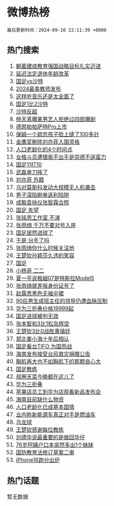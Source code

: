 # 微博热榜

`最后更新时间：2024-09-10 22:11:39 +0800`

## 热门搜索

1. [朝着建成教育强国战略目标扎实迈进](https://m.weibo.cn/search?containerid=100103type%3D1%26t%3D10%26q%3D%23%E6%9C%9D%E7%9D%80%E5%BB%BA%E6%88%90%E6%95%99%E8%82%B2%E5%BC%BA%E5%9B%BD%E6%88%98%E7%95%A5%E7%9B%AE%E6%A0%87%E6%89%8E%E5%AE%9E%E8%BF%88%E8%BF%9B%23&stream_entry_id=51&isnewpage=1&extparam=seat%3D1%26stream_entry_id%3D51%26c_type%3D51%26pos%3D0%26cate%3D10103%26dgr%3D0%26q%3D%2523%25E6%259C%259D%25E7%259D%2580%25E5%25BB%25BA%25E6%2588%2590%25E6%2595%2599%25E8%2582%25B2%25E5%25BC%25BA%25E5%259B%25BD%25E6%2588%2598%25E7%2595%25A5%25E7%259B%25AE%25E6%25A0%2587%25E6%2589%258E%25E5%25AE%259E%25E8%25BF%2588%25E8%25BF%259B%2523%26filter_type%3Drealtimehot%26display_time%3D1725977498%26pre_seqid%3D1725977498915014505199)
1. [延迟法定退休年龄改革](https://m.weibo.cn/search?containerid=100103type%3D1%26t%3D10%26q%3D%23%E5%BB%B6%E8%BF%9F%E6%B3%95%E5%AE%9A%E9%80%80%E4%BC%91%E5%B9%B4%E9%BE%84%E6%94%B9%E9%9D%A9%23&stream_entry_id=31&isnewpage=1&extparam=seat%3D1%26stream_entry_id%3D31%26lcate%3D5001%26q%3D%2523%25E5%25BB%25B6%25E8%25BF%259F%25E6%25B3%2595%25E5%25AE%259A%25E9%2580%2580%25E4%25BC%2591%25E5%25B9%25B4%25E9%25BE%2584%25E6%2594%25B9%25E9%259D%25A9%2523%26filter_type%3Drealtimehot%26band_rank%3D1%26c_type%3D31%26realpos%3D1%26pos%3D0%26cate%3D5001%26flag%3D4%26dgr%3D0%26display_time%3D1725977498%26pre_seqid%3D1725977498915014505199)
1. [国足vs沙特](https://m.weibo.cn/search?containerid=100103type%3D1%26t%3D10%26q%3D%23%E5%9B%BD%E8%B6%B3vs%E6%B2%99%E7%89%B9%23&stream_entry_id=31&isnewpage=1&extparam=seat%3D1%26stream_entry_id%3D31%26lcate%3D5001%26q%3D%2523%25E5%259B%25BD%25E8%25B6%25B3vs%25E6%25B2%2599%25E7%2589%25B9%2523%26filter_type%3Drealtimehot%26band_rank%3D2%26c_type%3D31%26realpos%3D2%26pos%3D1%26cate%3D5001%26flag%3D4%26dgr%3D0%26display_time%3D1725977498%26pre_seqid%3D1725977498915014505199)
1. [2024最美教师发布](https://m.weibo.cn/search?containerid=100103type%3D1%26t%3D10%26q%3D%232024%E6%9C%80%E7%BE%8E%E6%95%99%E5%B8%88%E5%8F%91%E5%B8%83%23&stream_entry_id=31&isnewpage=1&extparam=seat%3D1%26stream_entry_id%3D31%26lcate%3D5001%26q%3D%25232024%25E6%259C%2580%25E7%25BE%258E%25E6%2595%2599%25E5%25B8%2588%25E5%258F%2591%25E5%25B8%2583%2523%26filter_type%3Drealtimehot%26band_rank%3D3%26c_type%3D31%26realpos%3D3%26pos%3D2%26cate%3D5001%26flag%3D1%26dgr%3D0%26display_time%3D1725977498%26pre_seqid%3D1725977498915014505199)
1. [这样听音乐还是太全面了](https://m.weibo.cn/search?containerid=100103type%3D1%26t%3D10%26q%3D%23%E8%BF%99%E6%A0%B7%E5%90%AC%E9%9F%B3%E4%B9%90%E8%BF%98%E6%98%AF%E5%A4%AA%E5%85%A8%E9%9D%A2%E4%BA%86%23&stream_entry_id=31&isnewpage=1&extparam=seat%3D1%26stream_entry_id%3D31%26lcate%3D5001%26q%3D%2523%25E8%25BF%2599%25E6%25A0%25B7%25E5%2590%25AC%25E9%259F%25B3%25E4%25B9%2590%25E8%25BF%2598%25E6%2598%25AF%25E5%25A4%25AA%25E5%2585%25A8%25E9%259D%25A2%25E4%25BA%2586%2523%26filter_type%3Drealtimehot%26band_rank%3D4%26adid%3D254592%26cate%3D5001%26pos%3D3%26topic_ad%3D1%26c_type%3D31%26is_ad_pos%3D1%26dgr%3D0%26display_time%3D1725977498%26pre_seqid%3D1725977498915014505199)
1. [国足1比2沙特](https://m.weibo.cn/search?containerid=100103type%3D1%26t%3D10%26q%3D%23%E5%9B%BD%E8%B6%B31%E6%AF%942%E6%B2%99%E7%89%B9%23&stream_entry_id=31&isnewpage=1&extparam=seat%3D1%26stream_entry_id%3D31%26lcate%3D5001%26q%3D%2523%25E5%259B%25BD%25E8%25B6%25B31%25E6%25AF%25942%25E6%25B2%2599%25E7%2589%25B9%2523%26filter_type%3Drealtimehot%26band_rank%3D4%26c_type%3D31%26realpos%3D4%26pos%3D4%26cate%3D5001%26flag%3D1%26dgr%3D0%26display_time%3D1725977498%26pre_seqid%3D1725977498915014505199)
1. [沙特反超](https://m.weibo.cn/search?containerid=100103type%3D1%26t%3D10%26q%3D%E6%B2%99%E7%89%B9%E5%8F%8D%E8%B6%85&stream_entry_id=31&isnewpage=1&extparam=seat%3D1%26stream_entry_id%3D31%26lcate%3D5001%26q%3D%25E6%25B2%2599%25E7%2589%25B9%25E5%258F%258D%25E8%25B6%2585%26filter_type%3Drealtimehot%26band_rank%3D5%26c_type%3D31%26realpos%3D5%26pos%3D5%26cate%3D5001%26flag%3D0%26dgr%3D0%26display_time%3D1725977498%26pre_seqid%3D1725977498915014505199)
1. [杨天真曝某男艺人拒绝过四部爆剧](https://m.weibo.cn/search?containerid=100103type%3D1%26t%3D10%26q%3D%23%E6%9D%A8%E5%A4%A9%E7%9C%9F%E6%9B%9D%E6%9F%90%E7%94%B7%E8%89%BA%E4%BA%BA%E6%8B%92%E7%BB%9D%E8%BF%87%E5%9B%9B%E9%83%A8%E7%88%86%E5%89%A7%23&stream_entry_id=31&isnewpage=1&extparam=seat%3D1%26stream_entry_id%3D31%26lcate%3D5001%26q%3D%2523%25E6%259D%25A8%25E5%25A4%25A9%25E7%259C%259F%25E6%259B%259D%25E6%259F%2590%25E7%2594%25B7%25E8%2589%25BA%25E4%25BA%25BA%25E6%258B%2592%25E7%25BB%259D%25E8%25BF%2587%25E5%259B%259B%25E9%2583%25A8%25E7%2588%2586%25E5%2589%25A7%2523%26filter_type%3Drealtimehot%26band_rank%3D6%26c_type%3D31%26realpos%3D6%26pos%3D6%26cate%3D5001%26flag%3D1%26dgr%3D0%26display_time%3D1725977498%26pre_seqid%3D1725977498915014505199)
1. [德原帕帕萨特Pro上市](https://m.weibo.cn/search?containerid=100103type%3D1%26t%3D10%26q%3D%23%E5%BE%B7%E5%8E%9F%E5%B8%95%E5%B8%95%E8%90%A8%E7%89%B9Pro%E4%B8%8A%E5%B8%82%23&stream_entry_id=31&isnewpage=1&extparam=seat%3D1%26stream_entry_id%3D31%26lcate%3D5001%26q%3D%2523%25E5%25BE%25B7%25E5%258E%259F%25E5%25B8%2595%25E5%25B8%2595%25E8%2590%25A8%25E7%2589%25B9Pro%25E4%25B8%258A%25E5%25B8%2582%2523%26filter_type%3Drealtimehot%26band_rank%3D7%26adid%3D254544%26cate%3D5001%26pos%3D7%26topic_ad%3D1%26c_type%3D31%26is_ad_pos%3D1%26dgr%3D0%26display_time%3D1725977498%26pre_seqid%3D1725977498915014505199)
1. [保姆一个疏忽孩子脸上缝了100多针](https://m.weibo.cn/search?containerid=100103type%3D1%26t%3D10%26q%3D%23%E4%BF%9D%E5%A7%86%E4%B8%80%E4%B8%AA%E7%96%8F%E5%BF%BD%E5%AD%A9%E5%AD%90%E8%84%B8%E4%B8%8A%E7%BC%9D%E4%BA%86100%E5%A4%9A%E9%92%88%23&stream_entry_id=31&isnewpage=1&extparam=seat%3D1%26stream_entry_id%3D31%26lcate%3D5001%26q%3D%2523%25E4%25BF%259D%25E5%25A7%2586%25E4%25B8%2580%25E4%25B8%25AA%25E7%2596%258F%25E5%25BF%25BD%25E5%25AD%25A9%25E5%25AD%2590%25E8%2584%25B8%25E4%25B8%258A%25E7%25BC%259D%25E4%25BA%2586100%25E5%25A4%259A%25E9%2592%2588%2523%26filter_type%3Drealtimehot%26band_rank%3D7%26c_type%3D31%26realpos%3D7%26pos%3D8%26cate%3D5001%26flag%3D1%26dgr%3D0%26display_time%3D1725977498%26pre_seqid%3D1725977498915014505199)
1. [金鹰奖删除刘亦菲入围资格](https://m.weibo.cn/search?containerid=100103type%3D1%26t%3D10%26q%3D%23%E9%87%91%E9%B9%B0%E5%A5%96%E5%88%A0%E9%99%A4%E5%88%98%E4%BA%A6%E8%8F%B2%E5%85%A5%E5%9B%B4%E8%B5%84%E6%A0%BC%23&stream_entry_id=31&isnewpage=1&extparam=seat%3D1%26stream_entry_id%3D31%26lcate%3D5001%26q%3D%2523%25E9%2587%2591%25E9%25B9%25B0%25E5%25A5%2596%25E5%2588%25A0%25E9%2599%25A4%25E5%2588%2598%25E4%25BA%25A6%25E8%258F%25B2%25E5%2585%25A5%25E5%259B%25B4%25E8%25B5%2584%25E6%25A0%25BC%2523%26filter_type%3Drealtimehot%26band_rank%3D8%26c_type%3D31%26realpos%3D8%26pos%3D9%26cate%3D5001%26flag%3D2%26dgr%3D0%26display_time%3D1725977498%26pre_seqid%3D1725977498915014505199)
1. [人口老龄化的4个时间点](https://m.weibo.cn/search?containerid=100103type%3D1%26t%3D10%26q%3D%23%E4%BA%BA%E5%8F%A3%E8%80%81%E9%BE%84%E5%8C%96%E7%9A%844%E4%B8%AA%E6%97%B6%E9%97%B4%E7%82%B9%23&stream_entry_id=31&isnewpage=1&extparam=seat%3D1%26stream_entry_id%3D31%26lcate%3D5001%26q%3D%2523%25E4%25BA%25BA%25E5%258F%25A3%25E8%2580%2581%25E9%25BE%2584%25E5%258C%2596%25E7%259A%25844%25E4%25B8%25AA%25E6%2597%25B6%25E9%2597%25B4%25E7%2582%25B9%2523%26filter_type%3Drealtimehot%26band_rank%3D9%26c_type%3D31%26realpos%3D9%26pos%3D10%26cate%3D5001%26flag%3D1%26dgr%3D0%26display_time%3D1725977498%26pre_seqid%3D1725977498915014505199)
1. [女格斗员遭猥亵不出手是崇德不逞蛮力](https://m.weibo.cn/search?containerid=100103type%3D1%26t%3D10%26q%3D%23%E5%A5%B3%E6%A0%BC%E6%96%97%E5%91%98%E9%81%AD%E7%8C%A5%E4%BA%B5%E4%B8%8D%E5%87%BA%E6%89%8B%E6%98%AF%E5%B4%87%E5%BE%B7%E4%B8%8D%E9%80%9E%E8%9B%AE%E5%8A%9B%23&stream_entry_id=31&isnewpage=1&extparam=seat%3D1%26stream_entry_id%3D31%26lcate%3D5001%26q%3D%2523%25E5%25A5%25B3%25E6%25A0%25BC%25E6%2596%2597%25E5%2591%2598%25E9%2581%25AD%25E7%258C%25A5%25E4%25BA%25B5%25E4%25B8%258D%25E5%2587%25BA%25E6%2589%258B%25E6%2598%25AF%25E5%25B4%2587%25E5%25BE%25B7%25E4%25B8%258D%25E9%2580%259E%25E8%259B%25AE%25E5%258A%259B%2523%26filter_type%3Drealtimehot%26band_rank%3D10%26c_type%3D31%26realpos%3D10%26pos%3D11%26cate%3D5001%26flag%3D1%26dgr%3D0%26display_time%3D1725977498%26pre_seqid%3D1725977498915014505199)
1. [国足11打10](https://m.weibo.cn/search?containerid=100103type%3D1%26t%3D10%26q%3D%23%E5%9B%BD%E8%B6%B311%E6%89%9310%23&stream_entry_id=31&isnewpage=1&extparam=seat%3D1%26stream_entry_id%3D31%26lcate%3D5001%26q%3D%2523%25E5%259B%25BD%25E8%25B6%25B311%25E6%2589%259310%2523%26filter_type%3Drealtimehot%26band_rank%3D11%26c_type%3D31%26realpos%3D11%26pos%3D12%26cate%3D5001%26flag%3D1%26dgr%3D0%26display_time%3D1725977498%26pre_seqid%3D1725977498915014505199)
1. [武磊单刀摔了](https://m.weibo.cn/search?containerid=100103type%3D1%26t%3D10%26q%3D%23%E6%AD%A6%E7%A3%8A%E5%8D%95%E5%88%80%E6%91%94%E4%BA%86%23&stream_entry_id=31&isnewpage=1&extparam=seat%3D1%26stream_entry_id%3D31%26lcate%3D5001%26q%3D%2523%25E6%25AD%25A6%25E7%25A3%258A%25E5%258D%2595%25E5%2588%2580%25E6%2591%2594%25E4%25BA%2586%2523%26filter_type%3Drealtimehot%26band_rank%3D12%26c_type%3D31%26realpos%3D12%26pos%3D13%26cate%3D5001%26flag%3D1%26dgr%3D0%26display_time%3D1725977498%26pre_seqid%3D1725977498915014505199)
1. [刘亦菲 外籍](https://m.weibo.cn/search?containerid=100103type%3D1%26t%3D10%26q%3D%E5%88%98%E4%BA%A6%E8%8F%B2+%E5%A4%96%E7%B1%8D&stream_entry_id=31&isnewpage=1&extparam=seat%3D1%26stream_entry_id%3D31%26lcate%3D5001%26q%3D%25E5%2588%2598%25E4%25BA%25A6%25E8%258F%25B2%2520%25E5%25A4%2596%25E7%25B1%258D%26filter_type%3Drealtimehot%26band_rank%3D13%26c_type%3D31%26realpos%3D13%26pos%3D14%26cate%3D5001%26flag%3D0%26dgr%3D0%26display_time%3D1725977498%26pre_seqid%3D1725977498915014505199)
1. [乌对莫斯科发动大规模无人机袭击](https://m.weibo.cn/search?containerid=100103type%3D1%26t%3D10%26q%3D%23%E4%B9%8C%E5%AF%B9%E8%8E%AB%E6%96%AF%E7%A7%91%E5%8F%91%E5%8A%A8%E5%A4%A7%E8%A7%84%E6%A8%A1%E6%97%A0%E4%BA%BA%E6%9C%BA%E8%A2%AD%E5%87%BB%23&stream_entry_id=31&isnewpage=1&extparam=seat%3D1%26stream_entry_id%3D31%26lcate%3D5001%26q%3D%2523%25E4%25B9%258C%25E5%25AF%25B9%25E8%258E%25AB%25E6%2596%25AF%25E7%25A7%2591%25E5%258F%2591%25E5%258A%25A8%25E5%25A4%25A7%25E8%25A7%2584%25E6%25A8%25A1%25E6%2597%25A0%25E4%25BA%25BA%25E6%259C%25BA%25E8%25A2%25AD%25E5%2587%25BB%2523%26filter_type%3Drealtimehot%26band_rank%3D14%26c_type%3D31%26realpos%3D14%26pos%3D15%26cate%3D5001%26flag%3D1%26dgr%3D0%26display_time%3D1725977498%26pre_seqid%3D1725977498915014505199)
1. [男子深陷刷单返利陷阱](https://m.weibo.cn/search?containerid=100103type%3D1%26t%3D10%26q%3D%23%E7%94%B7%E5%AD%90%E6%B7%B1%E9%99%B7%E5%88%B7%E5%8D%95%E8%BF%94%E5%88%A9%E9%99%B7%E9%98%B1%23&stream_entry_id=31&isnewpage=1&extparam=seat%3D1%26stream_entry_id%3D31%26lcate%3D5001%26q%3D%2523%25E7%2594%25B7%25E5%25AD%2590%25E6%25B7%25B1%25E9%2599%25B7%25E5%2588%25B7%25E5%258D%2595%25E8%25BF%2594%25E5%2588%25A9%25E9%2599%25B7%25E9%2598%25B1%2523%26filter_type%3Drealtimehot%26band_rank%3D15%26c_type%3D31%26realpos%3D15%26pos%3D16%26cate%3D5001%26flag%3D1%26dgr%3D0%26display_time%3D1725977498%26pre_seqid%3D1725977498915014505199)
1. [成毅袁咏仪张智霖合照](https://m.weibo.cn/search?containerid=100103type%3D1%26t%3D10%26q%3D%23%E6%88%90%E6%AF%85%E8%A2%81%E5%92%8F%E4%BB%AA%E5%BC%A0%E6%99%BA%E9%9C%96%E5%90%88%E7%85%A7%23&stream_entry_id=31&isnewpage=1&extparam=seat%3D1%26stream_entry_id%3D31%26lcate%3D5001%26q%3D%2523%25E6%2588%2590%25E6%25AF%2585%25E8%25A2%2581%25E5%2592%258F%25E4%25BB%25AA%25E5%25BC%25A0%25E6%2599%25BA%25E9%259C%2596%25E5%2590%2588%25E7%2585%25A7%2523%26filter_type%3Drealtimehot%26band_rank%3D16%26c_type%3D31%26realpos%3D16%26pos%3D17%26cate%3D5001%26flag%3D1%26dgr%3D0%26display_time%3D1725977498%26pre_seqid%3D1725977498915014505199)
1. [国足 失望](https://m.weibo.cn/search?containerid=100103type%3D1%26t%3D10%26q%3D%E5%9B%BD%E8%B6%B3+%E5%A4%B1%E6%9C%9B&stream_entry_id=31&isnewpage=1&extparam=seat%3D1%26stream_entry_id%3D31%26lcate%3D5001%26q%3D%25E5%259B%25BD%25E8%25B6%25B3%2520%25E5%25A4%25B1%25E6%259C%259B%26filter_type%3Drealtimehot%26band_rank%3D17%26c_type%3D31%26realpos%3D17%26pos%3D18%26cate%3D5001%26flag%3D1%26dgr%3D0%26display_time%3D1725977498%26pre_seqid%3D1725977498915014505199)
1. [张铭恩工作室 不演](https://m.weibo.cn/search?containerid=100103type%3D1%26t%3D10%26q%3D%E5%BC%A0%E9%93%AD%E6%81%A9%E5%B7%A5%E4%BD%9C%E5%AE%A4+%E4%B8%8D%E6%BC%94&stream_entry_id=31&isnewpage=1&extparam=seat%3D1%26stream_entry_id%3D31%26lcate%3D5001%26q%3D%25E5%25BC%25A0%25E9%2593%25AD%25E6%2581%25A9%25E5%25B7%25A5%25E4%25BD%259C%25E5%25AE%25A4%2520%25E4%25B8%258D%25E6%25BC%2594%26filter_type%3Drealtimehot%26band_rank%3D18%26c_type%3D31%26realpos%3D18%26pos%3D19%26cate%3D5001%26flag%3D0%26dgr%3D0%26display_time%3D1725977498%26pre_seqid%3D1725977498915014505199)
1. [张雨绮 千万不要对号入座](https://m.weibo.cn/search?containerid=100103type%3D1%26t%3D10%26q%3D%E5%BC%A0%E9%9B%A8%E7%BB%AE+%E5%8D%83%E4%B8%87%E4%B8%8D%E8%A6%81%E5%AF%B9%E5%8F%B7%E5%85%A5%E5%BA%A7&stream_entry_id=31&isnewpage=1&extparam=seat%3D1%26stream_entry_id%3D31%26lcate%3D5001%26q%3D%25E5%25BC%25A0%25E9%259B%25A8%25E7%25BB%25AE%2520%25E5%258D%2583%25E4%25B8%2587%25E4%25B8%258D%25E8%25A6%2581%25E5%25AF%25B9%25E5%258F%25B7%25E5%2585%25A5%25E5%25BA%25A7%26filter_type%3Drealtimehot%26band_rank%3D19%26c_type%3D31%26realpos%3D19%26pos%3D20%26cate%3D5001%26flag%3D0%26dgr%3D0%26display_time%3D1725977498%26pre_seqid%3D1725977498915014505199)
1. [国足居然进球了](https://m.weibo.cn/search?containerid=100103type%3D1%26t%3D10%26q%3D%E5%9B%BD%E8%B6%B3%E5%B1%85%E7%84%B6%E8%BF%9B%E7%90%83%E4%BA%86&stream_entry_id=31&isnewpage=1&extparam=seat%3D1%26stream_entry_id%3D31%26lcate%3D5001%26q%3D%25E5%259B%25BD%25E8%25B6%25B3%25E5%25B1%2585%25E7%2584%25B6%25E8%25BF%259B%25E7%2590%2583%25E4%25BA%2586%26filter_type%3Drealtimehot%26band_rank%3D20%26c_type%3D31%26realpos%3D20%26pos%3D21%26cate%3D5001%26flag%3D0%26dgr%3D0%26display_time%3D1725977498%26pre_seqid%3D1725977498915014505199)
1. [于是 分手了吗](https://m.weibo.cn/search?containerid=100103type%3D1%26t%3D10%26q%3D%E4%BA%8E%E6%98%AF+%E5%88%86%E6%89%8B%E4%BA%86%E5%90%97&stream_entry_id=31&isnewpage=1&extparam=seat%3D1%26stream_entry_id%3D31%26lcate%3D5001%26q%3D%25E4%25BA%258E%25E6%2598%25AF%2520%25E5%2588%2586%25E6%2589%258B%25E4%25BA%2586%25E5%2590%2597%26filter_type%3Drealtimehot%26band_rank%3D21%26c_type%3D31%26realpos%3D21%26pos%3D22%26cate%3D5001%26flag%3D2%26dgr%3D0%26display_time%3D1725977498%26pre_seqid%3D1725977498915014505199)
1. [张雨绮你什么时候关注他](https://m.weibo.cn/search?containerid=100103type%3D1%26t%3D10%26q%3D%23%E5%BC%A0%E9%9B%A8%E7%BB%AE%E4%BD%A0%E4%BB%80%E4%B9%88%E6%97%B6%E5%80%99%E5%85%B3%E6%B3%A8%E4%BB%96%23&stream_entry_id=31&isnewpage=1&extparam=seat%3D1%26stream_entry_id%3D31%26lcate%3D5001%26q%3D%2523%25E5%25BC%25A0%25E9%259B%25A8%25E7%25BB%25AE%25E4%25BD%25A0%25E4%25BB%2580%25E4%25B9%2588%25E6%2597%25B6%25E5%2580%2599%25E5%2585%25B3%25E6%25B3%25A8%25E4%25BB%2596%2523%26filter_type%3Drealtimehot%26band_rank%3D22%26c_type%3D31%26realpos%3D22%26pos%3D23%26cate%3D5001%26flag%3D1%26dgr%3D0%26display_time%3D1725977498%26pre_seqid%3D1725977498915014505199)
1. [王楚钦孙颖莎久违的笑容](https://m.weibo.cn/search?containerid=100103type%3D1%26t%3D10%26q%3D%E7%8E%8B%E6%A5%9A%E9%92%A6%E5%AD%99%E9%A2%96%E8%8E%8E%E4%B9%85%E8%BF%9D%E7%9A%84%E7%AC%91%E5%AE%B9&stream_entry_id=31&isnewpage=1&extparam=seat%3D1%26stream_entry_id%3D31%26lcate%3D5001%26q%3D%25E7%258E%258B%25E6%25A5%259A%25E9%2592%25A6%25E5%25AD%2599%25E9%25A2%2596%25E8%258E%258E%25E4%25B9%2585%25E8%25BF%259D%25E7%259A%2584%25E7%25AC%2591%25E5%25AE%25B9%26filter_type%3Drealtimehot%26band_rank%3D23%26c_type%3D31%26realpos%3D23%26pos%3D24%26cate%3D5001%26flag%3D0%26dgr%3D0%26display_time%3D1725977498%26pre_seqid%3D1725977498915014505199)
1. [国足](https://m.weibo.cn/search?containerid=100103type%3D1%26t%3D10%26q%3D%E5%9B%BD%E8%B6%B3&stream_entry_id=31&isnewpage=1&extparam=seat%3D1%26stream_entry_id%3D31%26lcate%3D5001%26q%3D%25E5%259B%25BD%25E8%25B6%25B3%26filter_type%3Drealtimehot%26band_rank%3D24%26c_type%3D31%26realpos%3D24%26pos%3D25%26cate%3D5001%26flag%3D0%26dgr%3D0%26display_time%3D1725977498%26pre_seqid%3D1725977498915014505199)
1. [小杨哥 二二](https://m.weibo.cn/search?containerid=100103type%3D1%26t%3D10%26q%3D%E5%B0%8F%E6%9D%A8%E5%93%A5+%E4%BA%8C%E4%BA%8C&stream_entry_id=31&isnewpage=1&extparam=seat%3D1%26stream_entry_id%3D31%26lcate%3D5001%26q%3D%25E5%25B0%258F%25E6%259D%25A8%25E5%2593%25A5%2520%25E4%25BA%258C%25E4%25BA%258C%26filter_type%3Drealtimehot%26band_rank%3D25%26c_type%3D31%26realpos%3D25%26pos%3D26%26cate%3D5001%26flag%3D0%26dgr%3D0%26display_time%3D1725977498%26pre_seqid%3D1725977498915014505199)
1. [夏一平说极越07是特斯拉Model5](https://m.weibo.cn/search?containerid=100103type%3D1%26t%3D10%26q%3D%23%E5%A4%8F%E4%B8%80%E5%B9%B3%E8%AF%B4%E6%9E%81%E8%B6%8A07%E6%98%AF%E7%89%B9%E6%96%AF%E6%8B%89Model5%23&stream_entry_id=31&isnewpage=1&extparam=seat%3D1%26stream_entry_id%3D31%26lcate%3D5001%26q%3D%2523%25E5%25A4%258F%25E4%25B8%2580%25E5%25B9%25B3%25E8%25AF%25B4%25E6%259E%2581%25E8%25B6%258A07%25E6%2598%25AF%25E7%2589%25B9%25E6%2596%25AF%25E6%258B%2589Model5%2523%26filter_type%3Drealtimehot%26band_rank%3D26%26c_type%3D31%26realpos%3D26%26pos%3D27%26cate%3D5001%26adid%3D254462%26flag%3D0%26dgr%3D0%26display_time%3D1725977498%26pre_seqid%3D1725977498915014505199)
1. [张雨绮就差报身份证号了](https://m.weibo.cn/search?containerid=100103type%3D1%26t%3D10%26q%3D%23%E5%BC%A0%E9%9B%A8%E7%BB%AE%E5%B0%B1%E5%B7%AE%E6%8A%A5%E8%BA%AB%E4%BB%BD%E8%AF%81%E5%8F%B7%E4%BA%86%23&stream_entry_id=31&isnewpage=1&extparam=seat%3D1%26stream_entry_id%3D31%26lcate%3D5001%26q%3D%2523%25E5%25BC%25A0%25E9%259B%25A8%25E7%25BB%25AE%25E5%25B0%25B1%25E5%25B7%25AE%25E6%258A%25A5%25E8%25BA%25AB%25E4%25BB%25BD%25E8%25AF%2581%25E5%258F%25B7%25E4%25BA%2586%2523%26filter_type%3Drealtimehot%26band_rank%3D27%26c_type%3D31%26realpos%3D27%26pos%3D28%26cate%3D5001%26flag%3D1%26dgr%3D0%26display_time%3D1725977498%26pre_seqid%3D1725977498915014505199)
1. [赵露思黑色无袖伞裙](https://m.weibo.cn/search?containerid=100103type%3D1%26t%3D10%26q%3D%23%E8%B5%B5%E9%9C%B2%E6%80%9D%E9%BB%91%E8%89%B2%E6%97%A0%E8%A2%96%E4%BC%9E%E8%A3%99%23&stream_entry_id=31&isnewpage=1&extparam=seat%3D1%26stream_entry_id%3D31%26lcate%3D5001%26q%3D%2523%25E8%25B5%25B5%25E9%259C%25B2%25E6%2580%259D%25E9%25BB%2591%25E8%2589%25B2%25E6%2597%25A0%25E8%25A2%2596%25E4%25BC%259E%25E8%25A3%2599%2523%26filter_type%3Drealtimehot%26band_rank%3D28%26c_type%3D31%26realpos%3D28%26pos%3D29%26cate%3D5001%26flag%3D1%26dgr%3D0%26display_time%3D1725977498%26pre_seqid%3D1725977498915014505199)
1. [90后男生成班主任的领导仍遭血脉压制](https://m.weibo.cn/search?containerid=100103type%3D1%26t%3D10%26q%3D%2390%E5%90%8E%E7%94%B7%E7%94%9F%E6%88%90%E7%8F%AD%E4%B8%BB%E4%BB%BB%E7%9A%84%E9%A2%86%E5%AF%BC%E4%BB%8D%E9%81%AD%E8%A1%80%E8%84%89%E5%8E%8B%E5%88%B6%23&stream_entry_id=31&isnewpage=1&extparam=seat%3D1%26stream_entry_id%3D31%26lcate%3D5001%26q%3D%252390%25E5%2590%258E%25E7%2594%25B7%25E7%2594%259F%25E6%2588%2590%25E7%258F%25AD%25E4%25B8%25BB%25E4%25BB%25BB%25E7%259A%2584%25E9%25A2%2586%25E5%25AF%25BC%25E4%25BB%258D%25E9%2581%25AD%25E8%25A1%2580%25E8%2584%2589%25E5%258E%258B%25E5%2588%25B6%2523%26filter_type%3Drealtimehot%26band_rank%3D29%26c_type%3D31%26realpos%3D29%26pos%3D30%26cate%3D5001%26flag%3D0%26dgr%3D0%26display_time%3D1725977498%26pre_seqid%3D1725977498915014505199)
1. [华为三折叠价格19999起](https://m.weibo.cn/search?containerid=100103type%3D1%26t%3D10%26q%3D%E5%8D%8E%E4%B8%BA%E4%B8%89%E6%8A%98%E5%8F%A0%E4%BB%B7%E6%A0%BC19999%E8%B5%B7&stream_entry_id=31&isnewpage=1&extparam=seat%3D1%26stream_entry_id%3D31%26lcate%3D5001%26q%3D%25E5%258D%258E%25E4%25B8%25BA%25E4%25B8%2589%25E6%258A%2598%25E5%258F%25A0%25E4%25BB%25B7%25E6%25A0%25BC19999%25E8%25B5%25B7%26filter_type%3Drealtimehot%26band_rank%3D30%26c_type%3D31%26realpos%3D30%26pos%3D31%26cate%3D5001%26flag%3D0%26dgr%3D0%26display_time%3D1725977498%26pre_seqid%3D1725977498915014505199)
1. [国足进球被判无效](https://m.weibo.cn/search?containerid=100103type%3D1%26t%3D10%26q%3D%23%E5%9B%BD%E8%B6%B3%E8%BF%9B%E7%90%83%E8%A2%AB%E5%88%A4%E6%97%A0%E6%95%88%23&stream_entry_id=31&isnewpage=1&extparam=seat%3D1%26stream_entry_id%3D31%26lcate%3D5001%26q%3D%2523%25E5%259B%25BD%25E8%25B6%25B3%25E8%25BF%259B%25E7%2590%2583%25E8%25A2%25AB%25E5%2588%25A4%25E6%2597%25A0%25E6%2595%2588%2523%26filter_type%3Drealtimehot%26band_rank%3D31%26c_type%3D31%26realpos%3D31%26pos%3D32%26cate%3D5001%26flag%3D1%26dgr%3D0%26display_time%3D1725977498%26pre_seqid%3D1725977498915014505199)
1. [张本智和3比1松岛辉空](https://m.weibo.cn/search?containerid=100103type%3D1%26t%3D10%26q%3D%23%E5%BC%A0%E6%9C%AC%E6%99%BA%E5%92%8C3%E6%AF%941%E6%9D%BE%E5%B2%9B%E8%BE%89%E7%A9%BA%23&stream_entry_id=31&isnewpage=1&extparam=seat%3D1%26stream_entry_id%3D31%26lcate%3D5001%26q%3D%2523%25E5%25BC%25A0%25E6%259C%25AC%25E6%2599%25BA%25E5%2592%258C3%25E6%25AF%25941%25E6%259D%25BE%25E5%25B2%259B%25E8%25BE%2589%25E7%25A9%25BA%2523%26filter_type%3Drealtimehot%26band_rank%3D32%26c_type%3D31%26realpos%3D32%26pos%3D33%26cate%3D5001%26flag%3D1%26dgr%3D0%26display_time%3D1725977498%26pre_seqid%3D1725977498915014505199)
1. [王楚钦3比0战胜黄镇廷](https://m.weibo.cn/search?containerid=100103type%3D1%26t%3D10%26q%3D%23%E7%8E%8B%E6%A5%9A%E9%92%A63%E6%AF%940%E6%88%98%E8%83%9C%E9%BB%84%E9%95%87%E5%BB%B7%23&stream_entry_id=31&isnewpage=1&extparam=seat%3D1%26stream_entry_id%3D31%26lcate%3D5001%26q%3D%2523%25E7%258E%258B%25E6%25A5%259A%25E9%2592%25A63%25E6%25AF%25940%25E6%2588%2598%25E8%2583%259C%25E9%25BB%2584%25E9%2595%2587%25E5%25BB%25B7%2523%26filter_type%3Drealtimehot%26band_rank%3D33%26c_type%3D31%26realpos%3D33%26pos%3D34%26cate%3D5001%26flag%3D0%26dgr%3D0%26display_time%3D1725977498%26pre_seqid%3D1725977498915014505199)
1. [郑北姜小海十年后相认](https://m.weibo.cn/search?containerid=100103type%3D1%26t%3D10%26q%3D%E9%83%91%E5%8C%97%E5%A7%9C%E5%B0%8F%E6%B5%B7%E5%8D%81%E5%B9%B4%E5%90%8E%E7%9B%B8%E8%AE%A4&stream_entry_id=31&isnewpage=1&extparam=seat%3D1%26stream_entry_id%3D31%26lcate%3D5001%26q%3D%25E9%2583%2591%25E5%258C%2597%25E5%25A7%259C%25E5%25B0%258F%25E6%25B5%25B7%25E5%258D%2581%25E5%25B9%25B4%25E5%2590%258E%25E7%259B%25B8%25E8%25AE%25A4%26filter_type%3Drealtimehot%26band_rank%3D34%26c_type%3D31%26realpos%3D34%26pos%3D35%26cate%3D5001%26flag%3D1%26dgr%3D0%26display_time%3D1725977498%26pre_seqid%3D1725977498915014505199)
1. [国足看台TIFO 为国而战](https://m.weibo.cn/search?containerid=100103type%3D1%26t%3D10%26q%3D%E5%9B%BD%E8%B6%B3%E7%9C%8B%E5%8F%B0TIFO+%E4%B8%BA%E5%9B%BD%E8%80%8C%E6%88%98&stream_entry_id=31&isnewpage=1&extparam=seat%3D1%26stream_entry_id%3D31%26lcate%3D5001%26q%3D%25E5%259B%25BD%25E8%25B6%25B3%25E7%259C%258B%25E5%258F%25B0TIFO%2520%25E4%25B8%25BA%25E5%259B%25BD%25E8%2580%258C%25E6%2588%2598%26filter_type%3Drealtimehot%26band_rank%3D35%26c_type%3D31%26realpos%3D35%26pos%3D36%26cate%3D5001%26flag%3D0%26dgr%3D0%26display_time%3D1725977498%26pre_seqid%3D1725977498915014505199)
1. [海南发布接受台风救灾捐赠公告](https://m.weibo.cn/search?containerid=100103type%3D1%26t%3D10%26q%3D%23%E6%B5%B7%E5%8D%97%E5%8F%91%E5%B8%83%E6%8E%A5%E5%8F%97%E5%8F%B0%E9%A3%8E%E6%95%91%E7%81%BE%E6%8D%90%E8%B5%A0%E5%85%AC%E5%91%8A%23&stream_entry_id=31&isnewpage=1&extparam=seat%3D1%26stream_entry_id%3D31%26lcate%3D5001%26q%3D%2523%25E6%25B5%25B7%25E5%258D%2597%25E5%258F%2591%25E5%25B8%2583%25E6%258E%25A5%25E5%258F%2597%25E5%258F%25B0%25E9%25A3%258E%25E6%2595%2591%25E7%2581%25BE%25E6%258D%2590%25E8%25B5%25A0%25E5%2585%25AC%25E5%2591%258A%2523%26filter_type%3Drealtimehot%26band_rank%3D36%26c_type%3D31%26realpos%3D36%26pos%3D37%26cate%3D5001%26flag%3D1%26dgr%3D0%26display_time%3D1725977498%26pre_seqid%3D1725977498915014505199)
1. [胸肌再大也不如胸肌下的那颗良心大](https://m.weibo.cn/search?containerid=100103type%3D1%26t%3D10%26q%3D%E8%83%B8%E8%82%8C%E5%86%8D%E5%A4%A7%E4%B9%9F%E4%B8%8D%E5%A6%82%E8%83%B8%E8%82%8C%E4%B8%8B%E7%9A%84%E9%82%A3%E9%A2%97%E8%89%AF%E5%BF%83%E5%A4%A7&stream_entry_id=31&isnewpage=1&extparam=seat%3D1%26stream_entry_id%3D31%26lcate%3D5001%26q%3D%25E8%2583%25B8%25E8%2582%258C%25E5%2586%258D%25E5%25A4%25A7%25E4%25B9%259F%25E4%25B8%258D%25E5%25A6%2582%25E8%2583%25B8%25E8%2582%258C%25E4%25B8%258B%25E7%259A%2584%25E9%2582%25A3%25E9%25A2%2597%25E8%2589%25AF%25E5%25BF%2583%25E5%25A4%25A7%26filter_type%3Drealtimehot%26band_rank%3D37%26c_type%3D31%26realpos%3D37%26pos%3D38%26cate%3D5001%26flag%3D1%26dgr%3D0%26display_time%3D1725977498%26pre_seqid%3D1725977498915014505199)
1. [国足教练](https://m.weibo.cn/search?containerid=100103type%3D1%26t%3D10%26q%3D%E5%9B%BD%E8%B6%B3%E6%95%99%E7%BB%83&stream_entry_id=31&isnewpage=1&extparam=seat%3D1%26stream_entry_id%3D31%26lcate%3D5001%26q%3D%25E5%259B%25BD%25E8%25B6%25B3%25E6%2595%2599%25E7%25BB%2583%26filter_type%3Drealtimehot%26band_rank%3D38%26c_type%3D31%26realpos%3D38%26pos%3D39%26cate%3D5001%26flag%3D1%26dgr%3D0%26display_time%3D1725977498%26pre_seqid%3D1725977498915014505199)
1. [叔圈天菜今晚都在这儿了](https://m.weibo.cn/search?containerid=100103type%3D1%26t%3D10%26q%3D%23%E5%8F%94%E5%9C%88%E5%A4%A9%E8%8F%9C%E4%BB%8A%E6%99%9A%E9%83%BD%E5%9C%A8%E8%BF%99%E5%84%BF%E4%BA%86%23&stream_entry_id=31&isnewpage=1&extparam=seat%3D1%26stream_entry_id%3D31%26lcate%3D5001%26q%3D%2523%25E5%258F%2594%25E5%259C%2588%25E5%25A4%25A9%25E8%258F%259C%25E4%25BB%258A%25E6%2599%259A%25E9%2583%25BD%25E5%259C%25A8%25E8%25BF%2599%25E5%2584%25BF%25E4%25BA%2586%2523%26filter_type%3Drealtimehot%26band_rank%3D39%26c_type%3D31%26realpos%3D39%26pos%3D40%26cate%3D5001%26adid%3D254486%26flag%3D0%26dgr%3D0%26display_time%3D1725977498%26pre_seqid%3D1725977498915014505199)
1. [华为三折叠](https://m.weibo.cn/search?containerid=100103type%3D1%26t%3D10%26q%3D%23%E5%8D%8E%E4%B8%BA%E4%B8%89%E6%8A%98%E5%8F%A0%23&stream_entry_id=31&isnewpage=1&extparam=seat%3D1%26stream_entry_id%3D31%26lcate%3D5001%26q%3D%2523%25E5%258D%258E%25E4%25B8%25BA%25E4%25B8%2589%25E6%258A%2598%25E5%258F%25A0%2523%26filter_type%3Drealtimehot%26band_rank%3D40%26c_type%3D31%26realpos%3D40%26pos%3D41%26cate%3D5001%26flag%3D0%26dgr%3D0%26display_time%3D1725977498%26pre_seqid%3D1725977498915014505199)
1. [苹果店员工到华为店观看新品发布会](https://m.weibo.cn/search?containerid=100103type%3D1%26t%3D10%26q%3D%23%E8%8B%B9%E6%9E%9C%E5%BA%97%E5%91%98%E5%B7%A5%E5%88%B0%E5%8D%8E%E4%B8%BA%E5%BA%97%E8%A7%82%E7%9C%8B%E6%96%B0%E5%93%81%E5%8F%91%E5%B8%83%E4%BC%9A%23&stream_entry_id=31&isnewpage=1&extparam=seat%3D1%26stream_entry_id%3D31%26lcate%3D5001%26q%3D%2523%25E8%258B%25B9%25E6%259E%259C%25E5%25BA%2597%25E5%2591%2598%25E5%25B7%25A5%25E5%2588%25B0%25E5%258D%258E%25E4%25B8%25BA%25E5%25BA%2597%25E8%25A7%2582%25E7%259C%258B%25E6%2596%25B0%25E5%2593%2581%25E5%258F%2591%25E5%25B8%2583%25E4%25BC%259A%2523%26filter_type%3Drealtimehot%26band_rank%3D41%26c_type%3D31%26realpos%3D41%26pos%3D42%26cate%3D5001%26flag%3D1%26dgr%3D0%26display_time%3D1725977498%26pre_seqid%3D1725977498915014505199)
1. [海南目前缺什么物资](https://m.weibo.cn/search?containerid=100103type%3D1%26t%3D10%26q%3D%23%E6%B5%B7%E5%8D%97%E7%9B%AE%E5%89%8D%E7%BC%BA%E4%BB%80%E4%B9%88%E7%89%A9%E8%B5%84%23&stream_entry_id=31&isnewpage=1&extparam=seat%3D1%26stream_entry_id%3D31%26lcate%3D5001%26q%3D%2523%25E6%25B5%25B7%25E5%258D%2597%25E7%259B%25AE%25E5%2589%258D%25E7%25BC%25BA%25E4%25BB%2580%25E4%25B9%2588%25E7%2589%25A9%25E8%25B5%2584%2523%26filter_type%3Drealtimehot%26band_rank%3D42%26c_type%3D31%26realpos%3D42%26pos%3D43%26cate%3D5001%26flag%3D1%26dgr%3D0%26display_time%3D1725977498%26pre_seqid%3D1725977498915014505199)
1. [人口老龄化已成基本国情](https://m.weibo.cn/search?containerid=100103type%3D1%26t%3D10%26q%3D%23%E4%BA%BA%E5%8F%A3%E8%80%81%E9%BE%84%E5%8C%96%E5%B7%B2%E6%88%90%E5%9F%BA%E6%9C%AC%E5%9B%BD%E6%83%85%23&stream_entry_id=31&isnewpage=1&extparam=seat%3D1%26stream_entry_id%3D31%26lcate%3D5001%26q%3D%2523%25E4%25BA%25BA%25E5%258F%25A3%25E8%2580%2581%25E9%25BE%2584%25E5%258C%2596%25E5%25B7%25B2%25E6%2588%2590%25E5%259F%25BA%25E6%259C%25AC%25E5%259B%25BD%25E6%2583%2585%2523%26filter_type%3Drealtimehot%26band_rank%3D43%26c_type%3D31%26realpos%3D43%26pos%3D44%26cate%3D5001%26flag%3D0%26dgr%3D0%26display_time%3D1725977498%26pre_seqid%3D1725977498915014505199)
1. [业内称新能源车真正对手是燃油车](https://m.weibo.cn/search?containerid=100103type%3D1%26t%3D10%26q%3D%23%E4%B8%9A%E5%86%85%E7%A7%B0%E6%96%B0%E8%83%BD%E6%BA%90%E8%BD%A6%E7%9C%9F%E6%AD%A3%E5%AF%B9%E6%89%8B%E6%98%AF%E7%87%83%E6%B2%B9%E8%BD%A6%23&stream_entry_id=31&isnewpage=1&extparam=seat%3D1%26stream_entry_id%3D31%26lcate%3D5001%26q%3D%2523%25E4%25B8%259A%25E5%2586%2585%25E7%25A7%25B0%25E6%2596%25B0%25E8%2583%25BD%25E6%25BA%2590%25E8%25BD%25A6%25E7%259C%259F%25E6%25AD%25A3%25E5%25AF%25B9%25E6%2589%258B%25E6%2598%25AF%25E7%2587%2583%25E6%25B2%25B9%25E8%25BD%25A6%2523%26filter_type%3Drealtimehot%26band_rank%3D44%26c_type%3D31%26realpos%3D44%26pos%3D45%26cate%3D5001%26flag%3D1%26dgr%3D0%26display_time%3D1725977498%26pre_seqid%3D1725977498915014505199)
1. [乌龙球](https://m.weibo.cn/search?containerid=100103type%3D1%26t%3D10%26q%3D%E4%B9%8C%E9%BE%99%E7%90%83&stream_entry_id=31&isnewpage=1&extparam=seat%3D1%26stream_entry_id%3D31%26lcate%3D5001%26q%3D%25E4%25B9%258C%25E9%25BE%2599%25E7%2590%2583%26filter_type%3Drealtimehot%26band_rank%3D45%26c_type%3D31%26realpos%3D45%26pos%3D46%26cate%3D5001%26flag%3D0%26dgr%3D0%26display_time%3D1725977498%26pre_seqid%3D1725977498915014505199)
1. [王楚钦感谢每位教练](https://m.weibo.cn/search?containerid=100103type%3D1%26t%3D10%26q%3D%23%E7%8E%8B%E6%A5%9A%E9%92%A6%E6%84%9F%E8%B0%A2%E6%AF%8F%E4%BD%8D%E6%95%99%E7%BB%83%23&stream_entry_id=31&isnewpage=1&extparam=seat%3D1%26stream_entry_id%3D31%26lcate%3D5001%26q%3D%2523%25E7%258E%258B%25E6%25A5%259A%25E9%2592%25A6%25E6%2584%259F%25E8%25B0%25A2%25E6%25AF%258F%25E4%25BD%258D%25E6%2595%2599%25E7%25BB%2583%2523%26filter_type%3Drealtimehot%26band_rank%3D46%26c_type%3D31%26realpos%3D46%26pos%3D47%26cate%3D5001%26flag%3D1%26dgr%3D0%26display_time%3D1725977498%26pre_seqid%3D1725977498915014505199)
1. [刘德华说最重要的是做回华仔](https://m.weibo.cn/search?containerid=100103type%3D1%26t%3D10%26q%3D%E5%88%98%E5%BE%B7%E5%8D%8E%E8%AF%B4%E6%9C%80%E9%87%8D%E8%A6%81%E7%9A%84%E6%98%AF%E5%81%9A%E5%9B%9E%E5%8D%8E%E4%BB%94&stream_entry_id=31&isnewpage=1&extparam=seat%3D1%26stream_entry_id%3D31%26lcate%3D5001%26q%3D%25E5%2588%2598%25E5%25BE%25B7%25E5%258D%258E%25E8%25AF%25B4%25E6%259C%2580%25E9%2587%258D%25E8%25A6%2581%25E7%259A%2584%25E6%2598%25AF%25E5%2581%259A%25E5%259B%259E%25E5%258D%258E%25E4%25BB%2594%26filter_type%3Drealtimehot%26band_rank%3D47%26c_type%3D31%26realpos%3D47%26pos%3D48%26cate%3D5001%26adid%3D254722%26flag%3D0%26dgr%3D0%26display_time%3D1725977498%26pre_seqid%3D1725977498915014505199)
1. [76岁阿姨户口本突然多出1个妹妹](https://m.weibo.cn/search?containerid=100103type%3D1%26t%3D10%26q%3D%2376%E5%B2%81%E9%98%BF%E5%A7%A8%E6%88%B7%E5%8F%A3%E6%9C%AC%E7%AA%81%E7%84%B6%E5%A4%9A%E5%87%BA1%E4%B8%AA%E5%A6%B9%E5%A6%B9%23&stream_entry_id=31&isnewpage=1&extparam=seat%3D1%26stream_entry_id%3D31%26lcate%3D5001%26q%3D%252376%25E5%25B2%2581%25E9%2598%25BF%25E5%25A7%25A8%25E6%2588%25B7%25E5%258F%25A3%25E6%259C%25AC%25E7%25AA%2581%25E7%2584%25B6%25E5%25A4%259A%25E5%2587%25BA1%25E4%25B8%25AA%25E5%25A6%25B9%25E5%25A6%25B9%2523%26filter_type%3Drealtimehot%26band_rank%3D48%26c_type%3D31%26realpos%3D48%26pos%3D49%26cate%3D5001%26flag%3D0%26dgr%3D0%26display_time%3D1725977498%26pre_seqid%3D1725977498915014505199)
1. [国防教育法修订草案二审](https://m.weibo.cn/search?containerid=100103type%3D1%26t%3D10%26q%3D%23%E5%9B%BD%E9%98%B2%E6%95%99%E8%82%B2%E6%B3%95%E4%BF%AE%E8%AE%A2%E8%8D%89%E6%A1%88%E4%BA%8C%E5%AE%A1%23&stream_entry_id=31&isnewpage=1&extparam=seat%3D1%26stream_entry_id%3D31%26lcate%3D5001%26q%3D%2523%25E5%259B%25BD%25E9%2598%25B2%25E6%2595%2599%25E8%2582%25B2%25E6%25B3%2595%25E4%25BF%25AE%25E8%25AE%25A2%25E8%258D%2589%25E6%25A1%2588%25E4%25BA%258C%25E5%25AE%25A1%2523%26filter_type%3Drealtimehot%26band_rank%3D49%26c_type%3D31%26realpos%3D49%26pos%3D50%26cate%3D5001%26flag%3D0%26dgr%3D0%26display_time%3D1725977498%26pre_seqid%3D1725977498915014505199)
1. [iPhone16跑分出炉](https://m.weibo.cn/search?containerid=100103type%3D1%26t%3D10%26q%3D%23iPhone16%E8%B7%91%E5%88%86%E5%87%BA%E7%82%89%23&stream_entry_id=31&isnewpage=1&extparam=seat%3D1%26stream_entry_id%3D31%26lcate%3D5001%26q%3D%2523iPhone16%25E8%25B7%2591%25E5%2588%2586%25E5%2587%25BA%25E7%2582%2589%2523%26filter_type%3Drealtimehot%26band_rank%3D50%26c_type%3D31%26realpos%3D50%26pos%3D51%26cate%3D5001%26flag%3D1%26dgr%3D0%26display_time%3D1725977498%26pre_seqid%3D1725977498915014505199)

## 热门话题

暂无数据
